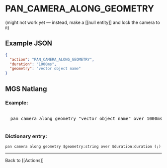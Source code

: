 # PAN_CAMERA_ALONG_GEOMETRY

(might not work yet — instead, make a [[null entity]] and lock the camera to it)

## Example JSON

```json
{
  "action": "PAN_CAMERA_ALONG_GEOMETRY",
  "duration": "1000ms",
  "geometry": "vector object name"
}
```

## MGS Natlang

### Example:

<pre class="HyperMD-codeblock mgs">

  <span class="verb">pan</span> <span class="target">camera</span> <span class="">along</span> <span class="sigil">geometry</span> <span class="string">"vector object name"</span> <span class="">over</span> <span class="number">1000ms</span><span class="terminator">;</span>

</pre>

### Dictionary entry:

```
pan camera along geometry $geometry:string over $duration:duration (;)
```

---

Back to [[Actions]]
